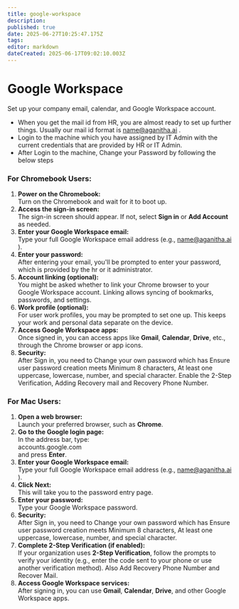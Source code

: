```yaml
---
title: google-workspace
description: 
published: true
date: 2025-06-27T10:25:47.175Z
tags: 
editor: markdown
dateCreated: 2025-06-17T09:02:10.003Z
---
```


# **Google Workspace**

Set up your company email, calendar, and Google Workspace account.

* When you get the mail id from HR, you are almost ready to set up further things. Usually our mail id format is [name@aganitha.ai](mailto:name@aganitha.ai) .   
* Login to the machine which you have assigned by IT Admin with the current credentials that are provided by HR or IT Admin.  
* After Login to the machine, Change your Password by following the below steps

### **For Chromebook Users:**

1. **Power on the Chromebook:**  
    Turn on the Chromebook and wait for it to boot up.  
2. **Access the sign-in screen:**  
    The sign-in screen should appear. If not, select **Sign in** or **Add Account** as needed.  
3. **Enter your Google Workspace email:**  
    Type your full Google Workspace email address (e.g., [name@aganitha.ai](mailto:name@aganitha.ai) ).  
4. **Enter your password:**  
    After entering your email, you'll be prompted to enter your password, which is provided by the hr or it administrator.  
5. **Account linking (optional):**  
    You might be asked whether to link your Chrome browser to your Google Workspace account. Linking allows syncing of bookmarks, passwords, and settings.  
6. **Work profile (optional):**  
    For user work profiles, you may be prompted to set one up. This keeps your work and personal data separate on the device.  
7. **Access Google Workspace apps:**  
    Once signed in, you can access apps like **Gmail**, **Calendar**, **Drive**, etc., through the Chrome browser or app icons.  
8. **Security:**  
   After Sign in, you need to Change your own password which has Ensure user password creation meets Minimum 8 characters, At least one uppercase, lowercase, number, and special character. Enable the 2-Step Verification, Adding Recovery mail and Recovery Phone Number. 

### **For Mac Users:** 

1. **Open a web browser:**  
    Launch your preferred browser, such as **Chrome**.  
2. **Go to the Google login page:**  
    In the address bar, type:  
    accounts.google.com  
    and press **Enter**.  
3. **Enter your Google Workspace email:**  
    Type your full Google Workspace email address (e.g., [name@aganitha.ai](mailto:name@aganitha.ai) ).  
4. **Click Next:**  
    This will take you to the password entry page.  
5. **Enter your password:**  
    Type your Google Workspace password.  
6. **Security:**  
   After Sign in, you need to Change your own password which has Ensure user password creation meets Minimum 8 characters, At least one uppercase, lowercase, number, and special character.  
7. **Complete 2-Step Verification (if enabled):**  
    If your organization uses **2-Step Verification**, follow the prompts to verify your identity (e.g., enter the code sent to your phone or use another verification method). Also Add Recovery Phone Number and Recover Mail.  
8. **Access Google Workspace services:**  
    After signing in, you can use **Gmail**, **Calendar**, **Drive**, and other Google Workspace apps.

